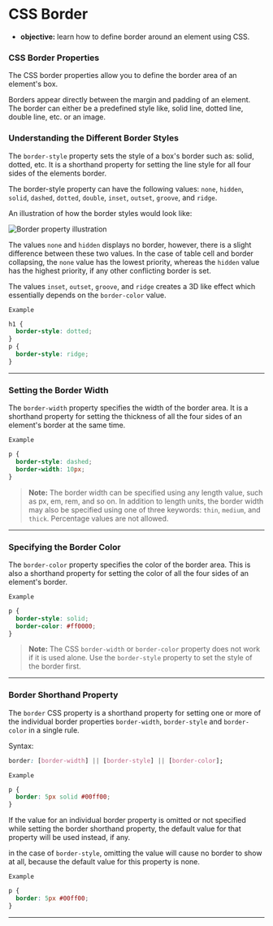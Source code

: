 # CSS Border

- **objective:** learn how to define border around an element using CSS.

### CSS Border Properties

The CSS border properties allow you to define the border area of an element's box.

Borders appear directly between the margin and padding of an element. The border can either be a predefined style like, solid line, dotted line, double line, etc. or an image.

### Understanding the Different Border Styles

The `border-style` property sets the style of a box's border such as: solid, dotted, etc. It is a shorthand property for setting the line style for all four sides of the elements border.

The border-style property can have the following values: `none`, `hidden`, `solid`, `dashed`, `dotted`, `double`, `inset`, `outset`, `groove`, and `ridge`.

An illustration of how the border styles would look like:

![Border property illustration](https://www.tutorialrepublic.com/lib/images/css-border-style.png)

The values `none` and `hidden` displays no border, however, there is a slight difference between these two values. In the case of table cell and border collapsing, the `none` value has the lowest priority, whereas the `hidden` value has the highest priority, if any other conflicting border is set.

The values `inset`, `outset`, `groove`, and `ridge` creates a 3D like effect which essentially depends on the `border-color` value.

`Example`

```css
h1 {
  border-style: dotted;
}
p {
  border-style: ridge;
}
```

---

### Setting the Border Width

The `border-width` property specifies the width of the border area. It is a shorthand property for setting the thickness of all the four sides of an element's border at the same time.

`Example`

```css
p {
  border-style: dashed;
  border-width: 10px;
}
```

> **Note:** The border width can be specified using any length value, such as px, em, rem, and so on. In addition to length units, the border width may also be specified using one of three keywords: `thin`, `medium`, and `thick`. Percentage values are not allowed.

---

### Specifying the Border Color

The `border-color` property specifies the color of the border area. This is also a shorthand property for setting the color of all the four sides of an element's border.

`Example`

```css
p {
  border-style: solid;
  border-color: #ff0000;
}
```

> **Note:** The CSS `border-width` or `border-color` property does not work if it is used alone. Use the `border-style` property to set the style of the border first.

---

### Border Shorthand Property

The `border` CSS property is a shorthand property for setting one or more of the individual border properties `border-width`, `border-style` and `border-color` in a single rule.

Syntax:

```css
border: [border-width] || [border-style] || [border-color];
```

`Example`

```css
p {
  border: 5px solid #00ff00;
}
```

If the value for an individual border property is omitted or not specified while setting the border shorthand property, the default value for that property will be used instead, if any.

in the case of `border-style`, omitting the value will cause no border to show at all, because the default value for this property is none.

`Example`

```css
p {
  border: 5px #00ff00;
}
```

---
